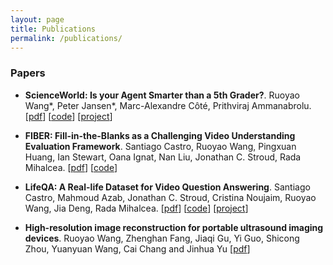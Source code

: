```yaml
---
layout: page
title: Publications
permalink: /publications/
---
```


### Papers


- **ScienceWorld: Is your Agent Smarter than a 5th Grader?**.
Ruoyao Wang\*, Peter Jansen\*, Marc-Alexandre Côté, Prithviraj Ammanabrolu.
[[pdf](https://arxiv.org/pdf/2203.07540v1.pdf)]
[[code](https://github.com/allenai/ScienceWorld)]
[[project](https://sciworld.apps.allenai.org/)]

- **FIBER: Fill-in-the-Blanks as a Challenging Video Understanding Evaluation Framework**.
Santiago Castro, Ruoyao Wang, Pingxuan Huang, Ian Stewart, Oana Ignat, Nan Liu, Jonathan C. Stroud, Rada Mihalcea.
[[pdf](https://arxiv.org/abs/2104.04182)]
[[code](https://github.com/MichiganNLP/video-fill-in-the-blank)]

- **LifeQA: A Real-life Dataset for Video Question Answering**.
Santiago Castro, Mahmoud Azab, Jonathan C. Stroud, Cristina Noujaim, Ruoyao Wang, Jia Deng, Rada Mihalcea.
[[pdf](http://www.lrec-conf.org/proceedings/lrec2020/pdf/2020.lrec-1.536.pdf)]
[[code](https://github.com/mmazab/LifeQA)]
[[project](https://lit.eecs.umich.edu/lifeqa/)]

- **High-resolution image reconstruction for portable ultrasound imaging devices**.
Ruoyao Wang, Zhenghan Fang, Jiaqi Gu, Yi Guo, Shicong Zhou, Yuanyuan Wang, Cai Chang and Jinhua Yu
[[pdf](https://link.springer.com/content/pdf/10.1186/s13634-019-0649-x.pdf)]
